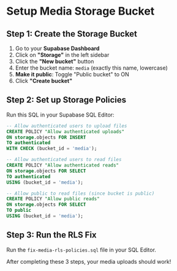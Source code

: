 # Setup Media Storage Bucket

## Step 1: Create the Storage Bucket

1. Go to your **Supabase Dashboard**
2. Click on **"Storage"** in the left sidebar
3. Click the **"New bucket"** button
4. Enter the bucket name: `media` (exactly this name, lowercase)
5. **Make it public**: Toggle "Public bucket" to ON
6. Click **"Create bucket"**

## Step 2: Set up Storage Policies

Run this SQL in your Supabase SQL Editor:

```sql
-- Allow authenticated users to upload files
CREATE POLICY "Allow authenticated uploads"
ON storage.objects FOR INSERT
TO authenticated
WITH CHECK (bucket_id = 'media');

-- Allow authenticated users to read files
CREATE POLICY "Allow authenticated reads"
ON storage.objects FOR SELECT
TO authenticated
USING (bucket_id = 'media');

-- Allow public to read files (since bucket is public)
CREATE POLICY "Allow public reads"
ON storage.objects FOR SELECT
TO public
USING (bucket_id = 'media');
```

## Step 3: Run the RLS Fix

Run the `fix-media-rls-policies.sql` file in your SQL Editor.

After completing these 3 steps, your media uploads should work!
